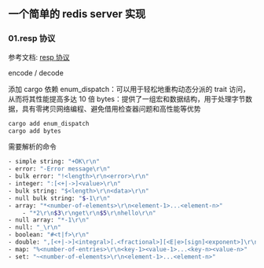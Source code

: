 ## 一个简单的 redis server 实现

### 01.resp 协议
参考文档: [resp 协议](https://redis.io/docs/latest/develop/reference/protocol-spec/)

encode / decode

添加 cargo 依赖
enum_dispatch：可以用于轻松地重构动态分派的 trait 访问，从而将其性能提高多达 10 倍
bytes：提供了一组宏和数据结构，用于处理字节数据，具有零拷贝网络编程、避免借用检查器问题和高性能等优势
```sh
cargo add enum_dispatch
cargo add bytes
```

需要解析的命令
```sh
- simple string: "+OK\r\n"
- error: "-Error message\r\n"
- bulk error: "!<length>\r\n<error>\r\n"
- integer: ":[<+|->]<value>\r\n"
- bulk string: "$<length>\r\n<data>\r\n"
- null bulk string: "$-1\r\n"
- array: "*<number-of-elements>\r\n<element-1>...<element-n>"
    - "*2\r\n$3\r\nget\r\n$5\r\nhello\r\n"
- null array: "*-1\r\n"
- null: "_\r\n"
- boolean: "#<t|f>\r\n"
- double: ",[<+|->]<integral>[.<fractional>][<E|e>[sign]<exponent>]\r\n"
- map: "%<number-of-entries>\r\n<key-1><value-1>...<key-n><value-n>"
- set: "~<number-of-elements>\r\n<element-1>...<element-n>"
```
